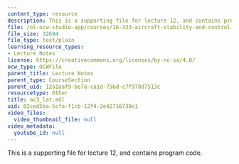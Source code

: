 ```yaml
---
content_type: resource
description: This is a supporting file for lecture 12, and contains program code.
file: /ol-ocw-studio-app/courses/16-333-aircraft-stability-and-control-fall-2004/02ced5ba5cfaf1cb12f42e42716730c1_ac3_lat.mdl
file_size: 32694
file_type: text/plain
learning_resource_types:
- Lecture Notes
license: https://creativecommons.org/licenses/by-nc-sa/4.0/
ocw_type: OCWFile
parent_title: Lecture Notes
parent_type: CourseSection
parent_uid: 12a1aaf9-be7a-ca1d-756d-c7f978d7513c
resourcetype: Other
title: ac3_lat.mdl
uid: 02ced5ba-5cfa-f1cb-12f4-2e42716730c1
video_files:
  video_thumbnail_file: null
video_metadata:
  youtube_id: null
---
```

This is a supporting file for lecture 12, and contains program code.